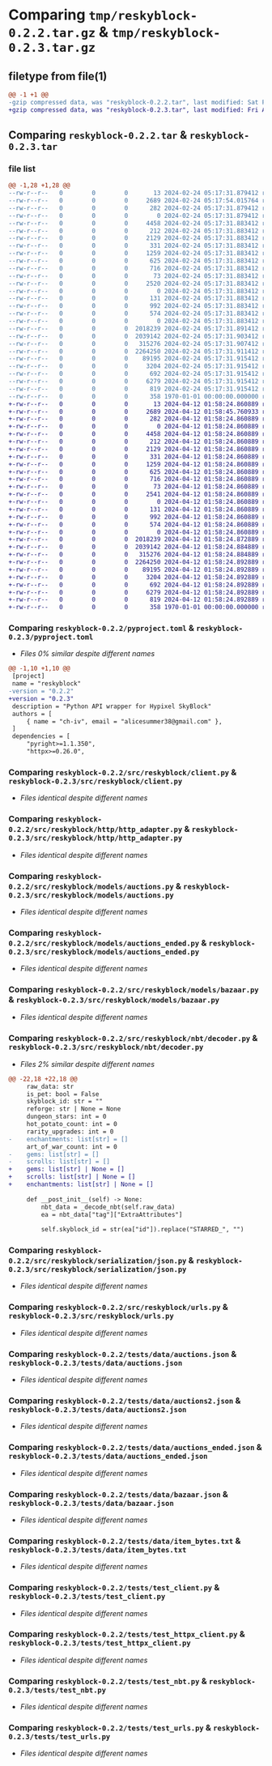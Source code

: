 # Comparing `tmp/reskyblock-0.2.2.tar.gz` & `tmp/reskyblock-0.2.3.tar.gz`

## filetype from file(1)

```diff
@@ -1 +1 @@
-gzip compressed data, was "reskyblock-0.2.2.tar", last modified: Sat Feb 24 05:17:54 2024, max compression
+gzip compressed data, was "reskyblock-0.2.3.tar", last modified: Fri Apr 12 01:58:45 2024, max compression
```

## Comparing `reskyblock-0.2.2.tar` & `reskyblock-0.2.3.tar`

### file list

```diff
@@ -1,28 +1,28 @@
--rw-r--r--   0        0        0       13 2024-02-24 05:17:31.879412 reskyblock-0.2.2/README.md
--rw-r--r--   0        0        0     2689 2024-02-24 05:17:54.015764 reskyblock-0.2.2/pyproject.toml
--rw-r--r--   0        0        0      282 2024-02-24 05:17:31.879412 reskyblock-0.2.2/src/reskyblock/__init__.py
--rw-r--r--   0        0        0        0 2024-02-24 05:17:31.879412 reskyblock-0.2.2/src/reskyblock/__main__.py
--rw-r--r--   0        0        0     4458 2024-02-24 05:17:31.883412 reskyblock-0.2.2/src/reskyblock/client.py
--rw-r--r--   0        0        0      212 2024-02-24 05:17:31.883412 reskyblock-0.2.2/src/reskyblock/http/__init__.py
--rw-r--r--   0        0        0     2129 2024-02-24 05:17:31.883412 reskyblock-0.2.2/src/reskyblock/http/http_adapter.py
--rw-r--r--   0        0        0      331 2024-02-24 05:17:31.883412 reskyblock-0.2.2/src/reskyblock/models/__init__.py
--rw-r--r--   0        0        0     1259 2024-02-24 05:17:31.883412 reskyblock-0.2.2/src/reskyblock/models/auctions.py
--rw-r--r--   0        0        0      625 2024-02-24 05:17:31.883412 reskyblock-0.2.2/src/reskyblock/models/auctions_ended.py
--rw-r--r--   0        0        0      716 2024-02-24 05:17:31.883412 reskyblock-0.2.2/src/reskyblock/models/bazaar.py
--rw-r--r--   0        0        0       73 2024-02-24 05:17:31.883412 reskyblock-0.2.2/src/reskyblock/nbt/__init__.py
--rw-r--r--   0        0        0     2520 2024-02-24 05:17:31.883412 reskyblock-0.2.2/src/reskyblock/nbt/decoder.py
--rw-r--r--   0        0        0        0 2024-02-24 05:17:31.883412 reskyblock-0.2.2/src/reskyblock/py.typed
--rw-r--r--   0        0        0      131 2024-02-24 05:17:31.883412 reskyblock-0.2.2/src/reskyblock/serialization/__init__.py
--rw-r--r--   0        0        0      992 2024-02-24 05:17:31.883412 reskyblock-0.2.2/src/reskyblock/serialization/json.py
--rw-r--r--   0        0        0      574 2024-02-24 05:17:31.883412 reskyblock-0.2.2/src/reskyblock/urls.py
--rw-r--r--   0        0        0        0 2024-02-24 05:17:31.883412 reskyblock-0.2.2/tests/__init__.py
--rw-r--r--   0        0        0  2018239 2024-02-24 05:17:31.891412 reskyblock-0.2.2/tests/data/auctions.json
--rw-r--r--   0        0        0  2039142 2024-02-24 05:17:31.903412 reskyblock-0.2.2/tests/data/auctions2.json
--rw-r--r--   0        0        0   315276 2024-02-24 05:17:31.907412 reskyblock-0.2.2/tests/data/auctions_ended.json
--rw-r--r--   0        0        0  2264250 2024-02-24 05:17:31.911412 reskyblock-0.2.2/tests/data/bazaar.json
--rw-r--r--   0        0        0    89195 2024-02-24 05:17:31.915412 reskyblock-0.2.2/tests/data/item_bytes.txt
--rw-r--r--   0        0        0     3204 2024-02-24 05:17:31.915412 reskyblock-0.2.2/tests/test_client.py
--rw-r--r--   0        0        0      692 2024-02-24 05:17:31.915412 reskyblock-0.2.2/tests/test_httpx_client.py
--rw-r--r--   0        0        0     6279 2024-02-24 05:17:31.915412 reskyblock-0.2.2/tests/test_nbt.py
--rw-r--r--   0        0        0      819 2024-02-24 05:17:31.915412 reskyblock-0.2.2/tests/test_urls.py
--rw-r--r--   0        0        0      358 1970-01-01 00:00:00.000000 reskyblock-0.2.2/PKG-INFO
+-rw-r--r--   0        0        0       13 2024-04-12 01:58:24.860889 reskyblock-0.2.3/README.md
+-rw-r--r--   0        0        0     2689 2024-04-12 01:58:45.760933 reskyblock-0.2.3/pyproject.toml
+-rw-r--r--   0        0        0      282 2024-04-12 01:58:24.860889 reskyblock-0.2.3/src/reskyblock/__init__.py
+-rw-r--r--   0        0        0        0 2024-04-12 01:58:24.860889 reskyblock-0.2.3/src/reskyblock/__main__.py
+-rw-r--r--   0        0        0     4458 2024-04-12 01:58:24.860889 reskyblock-0.2.3/src/reskyblock/client.py
+-rw-r--r--   0        0        0      212 2024-04-12 01:58:24.860889 reskyblock-0.2.3/src/reskyblock/http/__init__.py
+-rw-r--r--   0        0        0     2129 2024-04-12 01:58:24.860889 reskyblock-0.2.3/src/reskyblock/http/http_adapter.py
+-rw-r--r--   0        0        0      331 2024-04-12 01:58:24.860889 reskyblock-0.2.3/src/reskyblock/models/__init__.py
+-rw-r--r--   0        0        0     1259 2024-04-12 01:58:24.860889 reskyblock-0.2.3/src/reskyblock/models/auctions.py
+-rw-r--r--   0        0        0      625 2024-04-12 01:58:24.860889 reskyblock-0.2.3/src/reskyblock/models/auctions_ended.py
+-rw-r--r--   0        0        0      716 2024-04-12 01:58:24.860889 reskyblock-0.2.3/src/reskyblock/models/bazaar.py
+-rw-r--r--   0        0        0       73 2024-04-12 01:58:24.860889 reskyblock-0.2.3/src/reskyblock/nbt/__init__.py
+-rw-r--r--   0        0        0     2541 2024-04-12 01:58:24.860889 reskyblock-0.2.3/src/reskyblock/nbt/decoder.py
+-rw-r--r--   0        0        0        0 2024-04-12 01:58:24.860889 reskyblock-0.2.3/src/reskyblock/py.typed
+-rw-r--r--   0        0        0      131 2024-04-12 01:58:24.860889 reskyblock-0.2.3/src/reskyblock/serialization/__init__.py
+-rw-r--r--   0        0        0      992 2024-04-12 01:58:24.860889 reskyblock-0.2.3/src/reskyblock/serialization/json.py
+-rw-r--r--   0        0        0      574 2024-04-12 01:58:24.860889 reskyblock-0.2.3/src/reskyblock/urls.py
+-rw-r--r--   0        0        0        0 2024-04-12 01:58:24.860889 reskyblock-0.2.3/tests/__init__.py
+-rw-r--r--   0        0        0  2018239 2024-04-12 01:58:24.872889 reskyblock-0.2.3/tests/data/auctions.json
+-rw-r--r--   0        0        0  2039142 2024-04-12 01:58:24.884889 reskyblock-0.2.3/tests/data/auctions2.json
+-rw-r--r--   0        0        0   315276 2024-04-12 01:58:24.884889 reskyblock-0.2.3/tests/data/auctions_ended.json
+-rw-r--r--   0        0        0  2264250 2024-04-12 01:58:24.892889 reskyblock-0.2.3/tests/data/bazaar.json
+-rw-r--r--   0        0        0    89195 2024-04-12 01:58:24.892889 reskyblock-0.2.3/tests/data/item_bytes.txt
+-rw-r--r--   0        0        0     3204 2024-04-12 01:58:24.892889 reskyblock-0.2.3/tests/test_client.py
+-rw-r--r--   0        0        0      692 2024-04-12 01:58:24.892889 reskyblock-0.2.3/tests/test_httpx_client.py
+-rw-r--r--   0        0        0     6279 2024-04-12 01:58:24.892889 reskyblock-0.2.3/tests/test_nbt.py
+-rw-r--r--   0        0        0      819 2024-04-12 01:58:24.892889 reskyblock-0.2.3/tests/test_urls.py
+-rw-r--r--   0        0        0      358 1970-01-01 00:00:00.000000 reskyblock-0.2.3/PKG-INFO
```

### Comparing `reskyblock-0.2.2/pyproject.toml` & `reskyblock-0.2.3/pyproject.toml`

 * *Files 0% similar despite different names*

```diff
@@ -1,10 +1,10 @@
 [project]
 name = "reskyblock"
-version = "0.2.2"
+version = "0.2.3"
 description = "Python API wrapper for Hypixel SkyBlock"
 authors = [
     { name = "ch-iv", email = "alicesummer38@gmail.com" },
 ]
 dependencies = [
     "pyright>=1.1.350",
     "httpx>=0.26.0",
```

### Comparing `reskyblock-0.2.2/src/reskyblock/client.py` & `reskyblock-0.2.3/src/reskyblock/client.py`

 * *Files identical despite different names*

### Comparing `reskyblock-0.2.2/src/reskyblock/http/http_adapter.py` & `reskyblock-0.2.3/src/reskyblock/http/http_adapter.py`

 * *Files identical despite different names*

### Comparing `reskyblock-0.2.2/src/reskyblock/models/auctions.py` & `reskyblock-0.2.3/src/reskyblock/models/auctions.py`

 * *Files identical despite different names*

### Comparing `reskyblock-0.2.2/src/reskyblock/models/auctions_ended.py` & `reskyblock-0.2.3/src/reskyblock/models/auctions_ended.py`

 * *Files identical despite different names*

### Comparing `reskyblock-0.2.2/src/reskyblock/models/bazaar.py` & `reskyblock-0.2.3/src/reskyblock/models/bazaar.py`

 * *Files identical despite different names*

### Comparing `reskyblock-0.2.2/src/reskyblock/nbt/decoder.py` & `reskyblock-0.2.3/src/reskyblock/nbt/decoder.py`

 * *Files 2% similar despite different names*

```diff
@@ -22,18 +22,18 @@
     raw_data: str
     is_pet: bool = False
     skyblock_id: str = ""
     reforge: str | None = None
     dungeon_stars: int = 0
     hot_potato_count: int = 0
     rarity_upgrades: int = 0
-    enchantments: list[str] = []
     art_of_war_count: int = 0
-    gems: list[str] = []
-    scrolls: list[str] = []
+    gems: list[str] | None = []
+    scrolls: list[str] | None = []
+    enchantments: list[str] | None = []
 
     def __post_init__(self) -> None:
         nbt_data = _decode_nbt(self.raw_data)
         ea = nbt_data["tag"]["ExtraAttributes"]
 
         self.skyblock_id = str(ea["id"]).replace("STARRED_", "")
```

### Comparing `reskyblock-0.2.2/src/reskyblock/serialization/json.py` & `reskyblock-0.2.3/src/reskyblock/serialization/json.py`

 * *Files identical despite different names*

### Comparing `reskyblock-0.2.2/src/reskyblock/urls.py` & `reskyblock-0.2.3/src/reskyblock/urls.py`

 * *Files identical despite different names*

### Comparing `reskyblock-0.2.2/tests/data/auctions.json` & `reskyblock-0.2.3/tests/data/auctions.json`

 * *Files identical despite different names*

### Comparing `reskyblock-0.2.2/tests/data/auctions2.json` & `reskyblock-0.2.3/tests/data/auctions2.json`

 * *Files identical despite different names*

### Comparing `reskyblock-0.2.2/tests/data/auctions_ended.json` & `reskyblock-0.2.3/tests/data/auctions_ended.json`

 * *Files identical despite different names*

### Comparing `reskyblock-0.2.2/tests/data/bazaar.json` & `reskyblock-0.2.3/tests/data/bazaar.json`

 * *Files identical despite different names*

### Comparing `reskyblock-0.2.2/tests/data/item_bytes.txt` & `reskyblock-0.2.3/tests/data/item_bytes.txt`

 * *Files identical despite different names*

### Comparing `reskyblock-0.2.2/tests/test_client.py` & `reskyblock-0.2.3/tests/test_client.py`

 * *Files identical despite different names*

### Comparing `reskyblock-0.2.2/tests/test_httpx_client.py` & `reskyblock-0.2.3/tests/test_httpx_client.py`

 * *Files identical despite different names*

### Comparing `reskyblock-0.2.2/tests/test_nbt.py` & `reskyblock-0.2.3/tests/test_nbt.py`

 * *Files identical despite different names*

### Comparing `reskyblock-0.2.2/tests/test_urls.py` & `reskyblock-0.2.3/tests/test_urls.py`

 * *Files identical despite different names*

